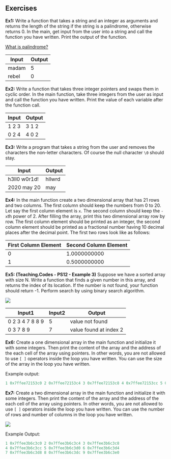 ## Exercises

**Ex1:** Write a function that takes a string and an integer as arguments and returns the length of the string if the string is a palindrome, otherwise returns 0. In the main, get input from the user into a string and call the function you have written. Print the output of the function.

[What is palindrome?](https://en.wikipedia.org/wiki/Palindrome)

| Input | Output |
| ----- | ------ |
| madam | 5      |
| rebel | 0      |

**Ex2:** Write a function that takes three integer pointers and swaps them in cyclic order. In the main function, take three integers from the user as input and call the function you have written. Print the value of each variable after the function call.

| Input | Output |
| ----- | ------ |
| 1 2 3 | 3 1 2  |
| 0 2 4 | 4 0 2  |

**Ex3:** Write a program that takes a string from the user and removes the characters the non-letter characters. Of course the null character ``\0`` should stay. 

| Input        | Output |
| ------------ | ------ |
| h3ll0 w0r1d! | hllwrd |
| 2020 may 20  | may    |

**Ex4:** In the main function create a two dimensional array that has 21 rows and two columns. The first column should keep the numbers from 0 to 20. Let say the first column element is ``x``. The second column should keep the ``-x``th power of 2. After filling the array, print this two dimensional array row by row. The first column element should be printed as an integer, the second column element should be printed as a fractional number having 10 decimal places after the decimal point. The first two rows look like as follows:

| First Column Element | Second Column Element |
| -------------------- | --------------------- |
| 0                    | 1.0000000000          |
| 1                    | 0.5000000000          |

**Ex5: (Teaching.Codes - PS12 - Example 3)** Suppose we have a sorted array with size N. Write a function that finds a given number in this array, and returns the index of its location. If the number is not found, your function should return -1. Perform search by using binary search algorithm. 

![](https://upload.wikimedia.org/wikipedia/commons/f/f7/Binary_search_into_array.png)

| Input1          | Input2 | Output                 |
| --------------- | ------ | ---------------------- |
| 0 2 3 4 7 8 8 9 | 5      | value not found        |
| 0 3 7 8 9       | 7      | value found at index 2 |

**Ex6:** Create a one dimensional array in the main function and initialize it with some integers. Then print the content of the array and the address of the each cell of the array using pointers. In other words, you are not allowed to use ``[ ]`` operators inside the loop you have written. You can use the size of the array in the loop you have written.

Example output:

```c
1 0x7ffee72153c0 2 0x7ffee72153c4 3 0x7ffee72153c8 4 0x7ffee72153cc 5 0x7ffee72153d0
```

**Ex7:** Create a two dimensional array in the main function and initialize it with some integers. Then print the content of the array and the address of the each cell of the array using pointers. In other words, you are not allowed to use ``[ ]`` operators inside the loop you have written. You can use the number of rows and number of columns in the loop you have written.

![](https://i1.wp.com/aticleworld.com/wp-content/uploads/2018/04/2darray.jpg?resize=678%2C495&ssl=1)

Example Output:
```c
1 0x7ffee3b6c3c0 2 0x7ffee3b6c3c4 3 0x7ffee3b6c3c8 
4 0x7ffee3b6c3cc 5 0x7ffee3b6c3d0 6 0x7ffee3b6c3d4 
7 0x7ffee3b6c3d8 8 0x7ffee3b6c3dc 9 0x7ffee3b6c3e0
```

